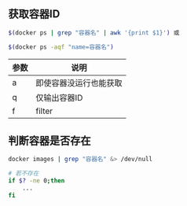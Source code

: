 <!--
 * @Description: 
 * @Version: 1.0
 * @Author: DaLao
 * @Email: dalao_li@163.com
 * @Date: 2021-03-15 10:21:24
 * @LastEditors: DaLao
 * @LastEditTime: 2022-01-12 20:00:49
-->


## 获取容器ID

```sh
$(docker ps | grep "容器名" | awk '{print $1}') 或

$(docker ps -aqf "name=容器名")
```

| 参数 | 说明                   |
| ---- | ---------------------- |
| a    | 即使容器没运行也能获取 |
| q    | 仅输出容器ID           |
| f    | filter                 |


## 判断容器是否存在

```sh
docker images | grep "容器名" &> /dev/null

# 若不存在
if $? -ne 0;then
    ...
fi
```


